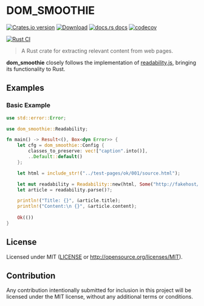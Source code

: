 # DOM_SMOOTHIE

[![Crates.io version](https://img.shields.io/crates/v/dom_smoothie.svg?style=flat)](https://crates.io/crates/dom_smoothie)
[![Download](https://img.shields.io/crates/d/dom_smoothie.svg?style=flat)](https://crates.io/crates/dom_smoothie)
[![docs.rs docs](https://img.shields.io/badge/docs-latest-blue.svg?style=flat)](https://docs.rs/dom_smoothie)
[![codecov](https://codecov.io/gh/niklak/dom_smoothie/graph/badge.svg?token=X0LB1HB90L)](https://codecov.io/gh/niklak/dom_smoothie)

[![Rust CI](https://github.com/niklak/dom_smoothie/actions/workflows/rust.yml/badge.svg)](https://github.com/niklak/dom_smoothie/actions/workflows/rust.yml)

> A Rust crate for extracting relevant content from web pages.

**dom_smoothie** closely follows the implementation of [readability.js](https://github.com/mozilla/readability), bringing its functionality to Rust.


## Examples

### Basic Example

```rust
use std::error::Error;

use dom_smoothie::Readability;

fn main() -> Result<(), Box<dyn Error>> {
    let cfg = dom_smoothie::Config {
        classes_to_preserve: vec!["caption".into()],
        ..Default::default()
    };

    let html = include_str!("../test-pages/ok/001/source.html");

    let mut readability = Readability::new(html, Some("http://fakehost/test/"), Some(cfg))?;
    let article = readability.parse()?;

    println!("Title: {}", &article.title);
    println!("Content:\n {}", &article.content);
    
    Ok(())
}
```


## License

Licensed under MIT ([LICENSE](LICENSE) or http://opensource.org/licenses/MIT).

## Contribution

Any contribution intentionally submitted for inclusion in this project will be licensed under the MIT license, without any additional terms or conditions.
